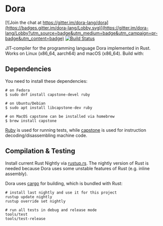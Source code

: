 # Dora

[![Join the chat at https://gitter.im/dora-lang/dora](https://badges.gitter.im/dora-lang/Lobby.svg)](https://gitter.im/dora-lang/Lobby?utm_source=badge&utm_medium=badge&utm_campaign=pr-badge&utm_content=badge) [![Build Status](https://travis-ci.org/dinfuehr/dora.svg?branch=master)](https://travis-ci.org/dinfuehr/dora)

JIT-compiler for the programming language Dora implemented in Rust.
Works on Linux (x86\_64, aarch64) and macOS (x86\_64).
Build with:

## Dependencies
You need to install these dependencies:

```
# on Fedora
$ sudo dnf install capstone-devel ruby

# on Ubuntu/Debian
$ sudo apt install libcapstone-dev ruby

# on MacOS capstone can be installed via homebrew
$ brew install capstone
```

[Ruby](https://www.ruby-lang.org/) is used for running tests, while [capstone](https://github.com/aquynh/capstone) is used for instruction decoding/disassembling machine code.


## Compilation & Testing
Install current Rust Nightly via [rustup.rs](http://rustup.rs). The nightly version of
Rust is needed because Dora uses some unstable features of Rust (e.g. inline assembly).

Dora uses [cargo](http://crates.io) for building, which is bundled with Rust:

```
# install last nightly and use it for this project
rustup update nightly
rustup override set nightly

# run all tests in debug and release mode
tools/test
tools/test-release
```
